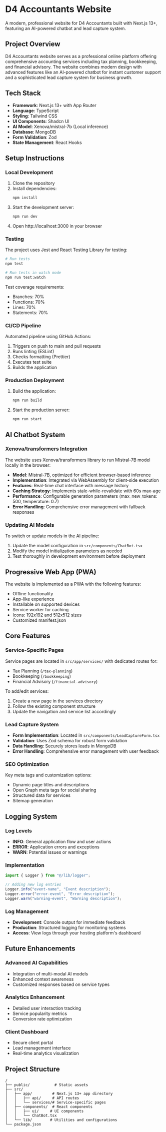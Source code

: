 # D4 Accountants Website

A modern, professional website for D4 Accountants built with Next.js 13+, featuring an AI-powered chatbot and lead capture system.

## Project Overview

D4 Accountants website serves as a professional online platform offering comprehensive accounting services including tax planning, bookkeeping, and financial advisory. The website combines modern design with advanced features like an AI-powered chatbot for instant customer support and a sophisticated lead capture system for business growth.

## Tech Stack

- **Framework**: Next.js 13+ with App Router
- **Language**: TypeScript
- **Styling**: Tailwind CSS
- **UI Components**: Shadcn UI
- **AI Model**: Xenova/mistral-7b (Local inference)
- **Database**: MongoDB
- **Form Validation**: Zod
- **State Management**: React Hooks

## Setup Instructions

### Local Development

1. Clone the repository
2. Install dependencies:
   ```bash
   npm install
   ```
3. Start the development server:
   ```bash
   npm run dev
   ```
4. Open http://localhost:3000 in your browser

### Testing

The project uses Jest and React Testing Library for testing:

```bash
# Run tests
npm test

# Run tests in watch mode
npm run test:watch
```

Test coverage requirements:
- Branches: 70%
- Functions: 70%
- Lines: 70%
- Statements: 70%

### CI/CD Pipeline

Automated pipeline using GitHub Actions:

1. Triggers on push to main and pull requests
2. Runs linting (ESLint)
3. Checks formatting (Prettier)
4. Executes test suite
5. Builds the application

### Production Deployment

1. Build the application:
   ```bash
   npm run build
   ```
2. Start the production server:
   ```bash
   npm run start
   ```

## AI Chatbot System

### Xenova/transformers Integration

The website uses Xenova/transformers library to run Mistral-7B model locally in the browser:

- **Model**: Mistral-7B, optimized for efficient browser-based inference
- **Implementation**: Integrated via WebAssembly for client-side execution
- **Features**: Real-time chat interface with message history
- **Caching Strategy**: Implements stale-while-revalidate with 60s max-age
- **Performance**: Configurable generation parameters (max_new_tokens: 500, temperature: 0.7)
- **Error Handling**: Comprehensive error management with fallback responses

### Updating AI Models

To switch or update models in the AI pipeline:

1. Update the model configuration in `src/components/ChatBot.tsx`
2. Modify the model initialization parameters as needed
3. Test thoroughly in development environment before deployment

## Progressive Web App (PWA)

The website is implemented as a PWA with the following features:

- Offline functionality
- App-like experience
- Installable on supported devices
- Service worker for caching
- Icons: 192x192 and 512x512 sizes
- Customized manifest.json

## Core Features

### Service-Specific Pages

Service pages are located in `src/app/services/` with dedicated routes for:

- Tax Planning (`/tax-planning`)
- Bookkeeping (`/bookkeeping`)
- Financial Advisory (`/financial-advisory`)

To add/edit services:

1. Create a new page in the services directory
2. Follow the existing component structure
3. Update the navigation and service list accordingly

### Lead Capture System

- **Form Implementation**: Located in `src/components/LeadCaptureForm.tsx`
- **Validation**: Uses Zod schema for robust form validation
- **Data Handling**: Securely stores leads in MongoDB
- **Error Handling**: Comprehensive error management with user feedback

### SEO Optimization

Key meta tags and customization options:

- Dynamic page titles and descriptions
- Open Graph meta tags for social sharing
- Structured data for services
- Sitemap generation

## Logging System

### Log Levels

- **INFO**: General application flow and user actions
- **ERROR**: Application errors and exceptions
- **WARN**: Potential issues or warnings

### Implementation

```typescript
import { Logger } from "@/lib/logger";

// Adding new log entries
Logger.info("event-name", "Event description");
Logger.error("error-event", "Error description");
Logger.warn("warning-event", "Warning description");
```

### Log Management

- **Development**: Console output for immediate feedback
- **Production**: Structured logging for monitoring systems
- **Access**: View logs through your hosting platform's dashboard

## Future Enhancements

### Advanced AI Capabilities

- Integration of multi-modal AI models
- Enhanced context awareness
- Customized responses based on service types

### Analytics Enhancement

- Detailed user interaction tracking
- Service popularity metrics
- Conversion rate optimization

### Client Dashboard

- Secure client portal
- Lead management interface
- Real-time analytics visualization

## Project Structure

```
/
├── public/           # Static assets
├── src/
│   ├── app/         # Next.js 13+ app directory
│   │   ├── api/     # API routes
│   │   └── services/# Service-specific pages
│   ├── components/  # React components
│   │   ├── ui/     # UI components
│   │   └── ChatBot.tsx
│   └── lib/        # Utilities and configurations
└── package.json
```

